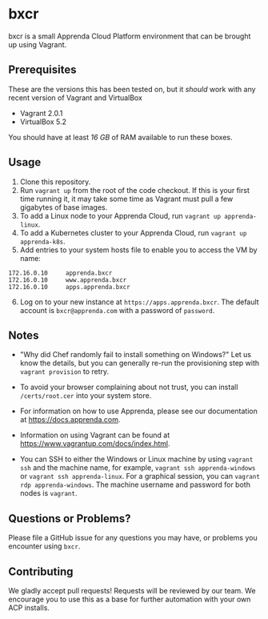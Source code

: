 # bxcr

bxcr is a small Apprenda Cloud Platform environment that can be brought up using Vagrant.

## Prerequisites

These are the versions this has been tested on, but it _should_ work with any recent version of Vagrant and VirtualBox
* Vagrant 2.0.1
* VirtualBox 5.2

You should have at least *16 GB* of RAM available to run these boxes.

## Usage
1. Clone this repository.
2. Run `vagrant up` from the root of the code checkout. If this is your first time running it, it may take some time as Vagrant must pull a few gigabytes of base images.
3. To add a Linux node to your Apprenda Cloud, run `vagrant up apprenda-linux`.
4. To add a Kubernetes cluster to your Apprenda Cloud, run `vagrant up apprenda-k8s`.
5. Add entries to your system hosts file to enable you to access the VM by name:  
```
172.16.0.10     apprenda.bxcr
172.16.0.10     www.apprenda.bxcr
172.16.0.10     apps.apprenda.bxcr
```
6. Log on to your new instance at `https://apps.apprenda.bxcr`. The default account is `bxcr@apprenda.com` with a password of `password`.

## Notes

* "Why did Chef randomly fail to install something on Windows?" Let us know the details, but you can generally re-run the provisioning step with `vagrant provision` to retry.

* To avoid your browser complaining about not trust, you can install `/certs/root.cer` into your system store.

* For information on how to use Apprenda, please see our documentation at https://docs.apprenda.com. 

* Information on using Vagrant can be found at https://www.vagrantup.com/docs/index.html.

* You can SSH to either the Windows or Linux machine by using `vagrant ssh` and the machine name, for example, `vagrant ssh apprenda-windows` or `vagrant ssh apprenda-linux`. For a graphical session, you can `vagrant rdp apprenda-windows`. The machine username and password for both nodes is `vagrant`.

## Questions or Problems?

Please file a GitHub issue for any questions you may have, or problems you encounter using `bxcr`.

## Contributing

We gladly accept pull requests! Requests will be reviewed by our team. We encourage you to use this as a base for further automation with your own ACP installs.